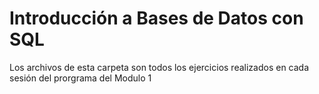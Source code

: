 # Introducción a Bases de Datos con SQL
Los archivos de esta carpeta son todos los ejercicios realizados en cada sesión del prorgrama del Modulo 1
